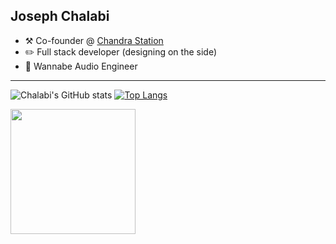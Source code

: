 ## Joseph Chalabi

-   :hammer_and_pick: Co-founder @ [Chandra Station](https://chandrastation.com)
-   :pencil2: Full stack developer (designing on the side)
-   🎵 Wannabe Audio Engineer
---

![Chalabi's GitHub stats](https://github-readme-stats.vercel.app/api?username=chalabi2&theme=dark&show_icons=true) [![Top Langs](https://github-readme-stats.vercel.app/api/top-langs/?username=chalabi2&hide=html,shell,css,bash&theme=dark&size_weight=0.5&count_weight=0.5)](https://github.com/anuraghazra/github-readme-stats)


<img align='center' src='https://user-images.githubusercontent.com/5713670/87202985-820dcb80-c2b6-11ea-9f56-7ec461c497c3.gif' width='200'>
